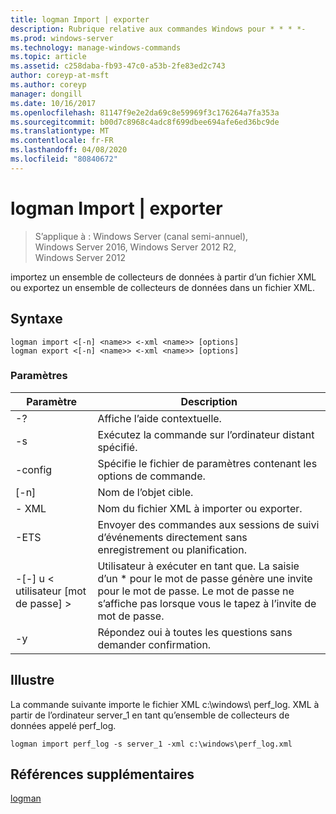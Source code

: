 ```yaml
---
title: logman Import | exporter
description: Rubrique relative aux commandes Windows pour * * * *-
ms.prod: windows-server
ms.technology: manage-windows-commands
ms.topic: article
ms.assetid: c258daba-fb93-47c0-a53b-2fe83ed2c743
author: coreyp-at-msft
ms.author: coreyp
manager: dongill
ms.date: 10/16/2017
ms.openlocfilehash: 81147f9e2e2da69c8e59969f3c176264a7fa353a
ms.sourcegitcommit: b00d7c8968c4adc8f699dbee694afe6ed36bc9de
ms.translationtype: MT
ms.contentlocale: fr-FR
ms.lasthandoff: 04/08/2020
ms.locfileid: "80840672"
---
```

# <a name="logman-import--export"></a>logman Import | exporter

>S’applique à : Windows Server (canal semi-annuel), Windows Server 2016, Windows Server 2012 R2, Windows Server 2012

importez un ensemble de collecteurs de données à partir d’un fichier XML ou exportez un ensemble de collecteurs de données dans un fichier XML.  

## <a name="syntax"></a>Syntaxe  
```  
logman import <[-n] <name>> <-xml <name>> [options]  
logman export <[-n] <name>> <-xml <name>> [options]  
```  
### <a name="parameters"></a>Paramètres  

|        Paramètre        |                                                                        Description                                                                        |
|-------------------------|-----------------------------------------------------------------------------------------------------------------------------------------------------------|
|           -?            |                                                             Affiche l’aide contextuelle.                                                              |
|   -s <computer name>    |                                                   Exécutez la commande sur l’ordinateur distant spécifié.                                                   |
|     -config <value>     |                                                  Spécifie le fichier de paramètres contenant les options de commande.                                                  |
|       [-n] <name>       |                                                                Nom de l’objet cible.                                                                 |
|       -<name> XML       |                                                         Nom du fichier XML à importer ou exporter.                                                         |
|          -ETS           |                                       Envoyer des commandes aux sessions de suivi d’événements directement sans enregistrement ou planification.                                        |
| -[-] u < utilisateur [mot de passe] > | Utilisateur à exécuter en tant que. La saisie d’un \* pour le mot de passe génère une invite pour le mot de passe. Le mot de passe ne s’affiche pas lorsque vous le tapez à l’invite de mot de passe. |
|           -y            |                                                      Répondez oui à toutes les questions sans demander confirmation.                                                       |

## <a name="examples"></a><a name=BKMK_examples></a>Illustre  
La commande suivante importe le fichier XML c:\windows\ perf_log. XML à partir de l’ordinateur server_1 en tant qu’ensemble de collecteurs de données appelé perf_log.  
```  
logman import perf_log -s server_1 -xml c:\windows\perf_log.xml  
```  
## <a name="additional-references"></a>Références supplémentaires  
[logman](logman.md)  
